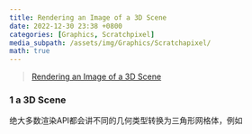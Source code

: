 ```yaml
---
title: Rendering an Image of a 3D Scene
date: 2022-12-30 23:38 +0800
categories: [Graphics, Scratchpixel]
media_subpath: /assets/img/Graphics/Scratchapixel/
math: true
---
```


> [Rendering an Image of a 3D Scene](https://www.scratchapixel.com/lessons/3d-basic-rendering/rendering-3d-scene-overview/rendering-3d-scene.html)

### 1 a 3D Scene

绝大多数渲染API都会讲不同的几何类型转换为三角形网格体，例如